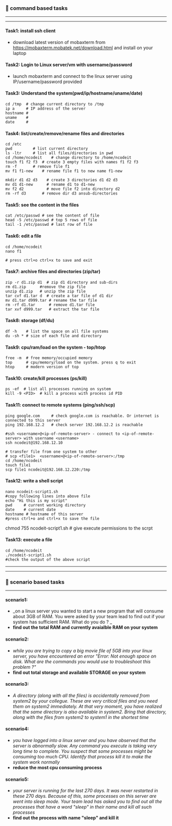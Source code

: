 ### :camel: command based tasks
---
---
#### Task1: install ssh client
* download latest version of mobaxterm from https://mobaxterm.mobatek.net/download.html and install on your laptop

#### Task2: Login to Linux server/vm with username/password
* launch mobaxterm and connect to the linux server using IP/username/password provided 
#### Task3: Understand the system(pwd/ip/hostname/uname/date)
```
cd /tmp  # change current directory to /tmp
ip a     # IP address of the server
hostname #
uname    #
date     #
```
#### Task4: list/create/remove/rename files and directories 
```
cd /etc
pwd         # list current directory
ls -ltr     # list all files/directories in pwd
cd /home/ncodeit    # change directory to /home/ncodeit
touch f1 f2 f3  # create 3 empty files with names f1 f2 f3
rm -f       # remove file f1
mv f1 f1-new    # rename file f1 to new name f1-new

mkdir d1 d2 d3    # create 3 directories d1 d2 d3
mv d1 d1-new      # rename d1 to d1-new
mv f2 d2          # move file f2 into directory d2
rm -rf d3       # remove dir d3 ansub-directories
```
#### Task5: see the content in the files
```
cat /etc/passwd # see the content of file
head -5 /etc/passwd # top 5 rows of file
tail -1 /etc/passwd # last row of file 

```
#### Task6: edit a file
```
cd /home/ncodeit
nano f1

# press ctrl+o ctrl+x to save and exit
```
#### Task7: archive files and directories (zip/tar)
```
zip -r d1.zip d1  # zip d1 directory and sub-dirs
rm d1.zip      #remove the zip file
unzip d1.zip   # unzip the zip file
tar cvf d1.tar d  # create a tar file of d1 dir
mv d1.tar d999.tar # rename the tar file 
rm -rf d1.tar      # remove d1.tar file
tar xvf d999.tar   # extract the tar file 
```
#### Task8: storage (df/du)
```
df -h    # list the space on all file systems
du -sh * # size of each file and directory 

```
#### Task9: cpu/ram/load on the system - top/htop
```
free -m  # free memory/occupied memory 
top      # cpu/memory/load on the system. press q to exit
htop     # modern version of top

```
#### Task10: create/kill processes (ps/kill)
```
ps -ef  # list all processes running on system
kill -9 <PID>  # kill a process with process id PID

```
#### Task11: connect to remote systems (ping/ssh/scp)
```
ping google.com     # check google.com is reachable. Or internet is connected to this server
ping 192.168.12.2   # check server 192.168.12.2 is reachable

#ssh <username>@<ip-of-remote-server> - connect to <ip-of-remote-server> with username <username>
ssh ncodeit@192.168.12.10 

# transfer file from one system to other 
# scp <file1>  <username>@<ip-of-remote-server>:/tmp
cd /home/ncodeit
touch file1
scp file1 ncodeit@192.168.12.220:/tmp

```
#### Task12: write a shell script 
```
nano ncodeit-script1.sh
#copy following lines into above file
echo "Hi this is my script"
pwd     # current working directory
date    # current date 
hostname # hostname of this server
#press ctrl+o and ctrl+x to save the file
```
chmod 755 ncodeit-script1.sh  # give execute permissions to the scrpt

#### Task13: execute a file
```
cd /home/ncodeit
./ncodeit-script1.sh
#check the output of the above script
```
---
---
### :rocket: scenario based tasks 
---
#### scenario1: 
* _on a linux server you wanted to start a new program that will consume about 3GB of RAM. You were asked by your team lead to find out if your system has sufficient RAM. What do you do ? _
* __find out the total RAM and currently avaialble RAM on your system__
#### scenario2: 
* _while you are trying to copy a big movie file of 5GB into your linux server, you have encountered an error "Error: Not enough space on disk. What are the commands you would use to troubleshoot this problem ?"_ 
* __find out total storage and available STORAGE on your system__
#### scenario3: 
* _A directory (along with all the files) is accidentally removed from system2 by your collegue. These are very critical files and you need them on system2 immediately. At that very moment, you have realized that the same directory is also available in system2. Bring that directory, along with the files from system2 to system1 in the shortest time_
#### scenario4: 
* _you have logged into a linux server and you have observed that the server is abnormally slow. Any command you execute is taking very long time to complete. You suspect that some processes might be consuming too much CPU. Identify that process kill it to make the system work normally_
* __reduce the most cpu consuming process__
#### scenario5: 
* _your server is running for the last 270 days. It was never restarted in these 270 days. Because of this, some processes on this server are went into sleep mode. Your team lead has asked you to find out all the processes that have a word "sleep" in their name and kill all such processes_ 
* __find out the process with name "sleep" and kill it__